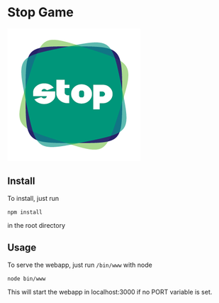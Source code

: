 Stop Game
=========

![GitHub Logo](/public/images/StopLogo_300x300.png)

## Install 

To install, just run 

	npm install

in the root directory

## Usage 

To serve the webapp, just run `/bin/www` with node

	node bin/www 

This will start the webapp in localhost:3000 if no PORT variable is set. 
